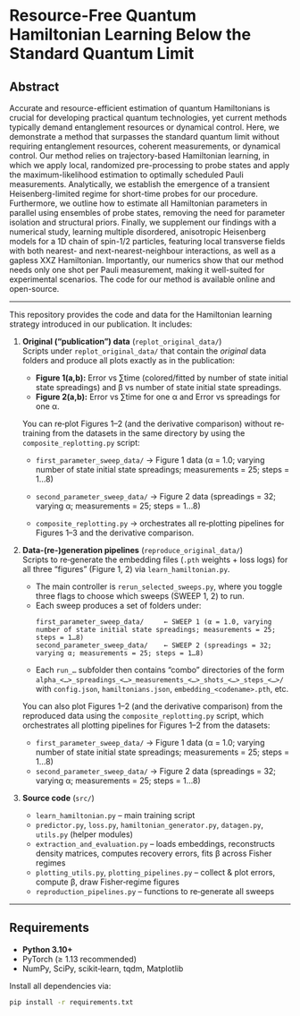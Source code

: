 # Resource-Free Quantum Hamiltonian Learning Below the Standard Quantum Limit

## Abstract

Accurate and resource-efficient estimation of quantum Hamiltonians is crucial for developing practical quantum technologies, yet current methods typically demand entanglement resources or dynamical control. Here, we demonstrate a method that surpasses the standard quantum limit without requiring entanglement resources, coherent measurements, or dynamical control. Our method relies on trajectory-based Hamiltonian learning, in which we apply local, randomized pre-processing to probe states and apply the maximum-likelihood estimation to optimally scheduled Pauli measurements. Analytically, we establish the emergence of a transient Heisenberg-limited regime for short-time probes for our procedure. Furthermore, we outline how to estimate all Hamiltonian parameters in parallel using ensembles of probe states, removing the need for parameter isolation and structural priors. Finally, we supplement our findings with a numerical study, learning multiple disordered, anisotropic Heisenberg models for a 1D chain of spin-1/2 particles, featuring local transverse fields with both nearest- and next-nearest-neighbour interactions, as well as a gapless XXZ Hamiltonian. Importantly, our numerics show that our method needs only one shot per Pauli measurement, making it well-suited for experimental scenarios. The code for our method is available online and open-source.

---

This repository provides the code and data for the Hamiltonian learning strategy introduced in our publication. It includes:

1. **Original (“publication”) data** (`replot_original_data/`)  
   Scripts under `replot_original_data/` that contain the _original_ data folders and produce all plots exactly as in the publication:  
   - **Figure 1(a,b):** Error vs ∑time (colored/fitted by number of state initial state spreadings) and β vs number of state initial state spreadings.  
   - **Figure 2(a,b):** Error vs ∑time for one α and Error vs spreadings for one α.  

   You can re‐plot Figures 1–2 (and the derivative comparison) without re‐training from the datasets in the same directory by using the `composite_replotting.py` script:  
   - `first_parameter_sweep_data/` → Figure 1 data (α = 1.0; varying number of state initial state spreadings; measurements = 25; steps = 1…8)  
   - `second_parameter_sweep_data/` → Figure 2 data (spreadings = 32; varying α; measurements = 25; steps = 1…8)  

   - `composite_replotting.py` → orchestrates all re‐plotting pipelines for Figures 1–3 and the derivative comparison.

2. **Data‐(re-)generation pipelines** (`reproduce_original_data/`)  
   Scripts to re‐generate the embedding files (`.pth` weights + loss logs) for all three “figures” (Figure 1, 2) via `learn_hamiltonian.py`.  
   - The main controller is `rerun_selected_sweeps.py`, where you toggle three flags to choose which sweeps (SWEEP 1, 2) to run.  
   - Each sweep produces a set of folders under:
     ```
     first_parameter_sweep_data/     ← SWEEP 1 (α = 1.0, varying number of state initial state spreadings; measurements = 25; steps = 1…8)
     second_parameter_sweep_data/    ← SWEEP 2 (spreadings = 32; varying α; measurements = 25; steps = 1…8)
     ```
   - Each `run_…` subfolder then contains “combo” directories of the form  
     `alpha_<…>_spreadings_<…>_measurements_<…>_shots_<…>_steps_<…>/`  
     with `config.json`, `hamiltonians.json`, `embedding_<codename>.pth`, etc.

   You can also plot Figures 1–2 (and the derivative comparison) from the reproduced data using the `composite_replotting.py` script, which orchestrates all plotting pipelines for Figures 1–2 from the datasets:
   - `first_parameter_sweep_data/` → Figure 1 data (α = 1.0; varying number of state initial state spreadings; measurements = 25; steps = 1…8)  
   - `second_parameter_sweep_data/` → Figure 2 data (spreadings = 32; varying α; measurements = 25; steps = 1…8)  


3. **Source code** (`src/`)  
   - `learn_hamiltonian.py` – main training script  
   - `predictor.py`, `loss.py`, `hamiltonian_generator.py`, `datagen.py`, `utils.py` (helper modules)  
   - `extraction_and_evaluation.py` – loads embeddings, reconstructs density matrices, computes recovery errors, fits β across Fisher regimes  
   - `plotting_utils.py`, `plotting_pipelines.py` – collect & plot errors, compute β, draw Fisher‐regime figures  
   - `reproduction_pipelines.py` – functions to re‐generate all sweeps  

---

## Requirements

- **Python 3.10+**  
- PyTorch (≥ 1.13 recommended)  
- NumPy, SciPy, scikit‐learn, tqdm, Matplotlib  

Install all dependencies via:

```bash
pip install -r requirements.txt
